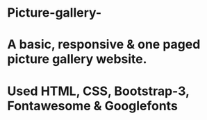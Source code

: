 # Picture-gallery-
# A basic, responsive & one paged picture gallery website.
# Used HTML, CSS, Bootstrap-3, Fontawesome & Googlefonts


